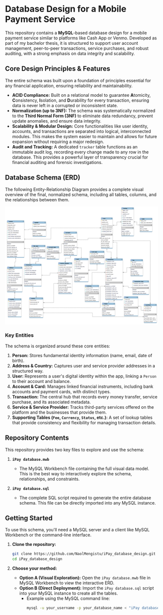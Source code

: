 # Database Design for a Mobile Payment Service

 This repository contains a **MySQL**-based database design for a mobile payment service similar to platforms like Cash App or Venmo. Developed as part of my bachelor thesis, it is structured to support user account management, peer-to-peer transactions, service purchases, and robust auditing, with a strong emphasis on data integrity and scalability.

## Core Design Principles & Features

The entire schema was built upon a foundation of principles essential for any financial application, ensuring reliability and maintainability.

-   **ACID Compliance:** Built on a relational model to guarantee **A**tomicity, **C**onsistency, **I**solation, and **D**urability for every transaction, ensuring data is never left in a corrupted or inconsistent state.
-   **Normalization (up to 3NF):** The schema was systematically normalized to the **Third Normal Form (3NF)** to eliminate data redundancy, prevent update anomalies, and ensure data integrity.
-   **Scalability & Modular Design:** Core functionalities like user identity, accounts, and transactions are separated into logical, interconnected modules. This makes the system easier to maintain and allows for future expansion without requiring a major redesign.
-   **Audit and Tracking:** A dedicated `tracker` table functions as an immutable audit log, recording every change made to any row in the database. This provides a powerful layer of transparency crucial for financial auditing and forensic investigations.

## Database Schema (ERD)

The following Entity-Relationship Diagram provides a complete visual overview of the final, normalized schema, including all tables, columns, and the relationships between them.

![Database Schema](images/database-schema.png)

### Key Entities

The schema is organized around these core entities:

1.  **Person:** Stores fundamental identity information (name, email, date of birth).
2.  **Address & Country:** Captures user and service provider addresses in a structured way.
3.  **User:** Represents a user's digital identity within the app, linking a `Person` to their account and balance.
4.  **Account & Card:** Manages linked financial instruments, including bank accounts and payment cards, with distinct types.
5.  **Transaction:** The central hub that records every money transfer, service purchase, and its associated metadata.
6.  **Service & Service Provider:** Tracks third-party services offered on the platform and the businesses that provide them.
7.  **Supporting Tables (`Fee`, `Currency`, `Status`, etc.):** A set of lookup tables that provide consistency and flexibility for managing transaction details.

## Repository Contents

This repository provides two key files to explore and use the schema:

1.  **`iPay database.mwb`**
    *   The MySQL Workbench file containing the full visual data model. This is the best way to interactively explore the schema, relationships, and constraints.

2.  **`iPay database.sql`**
    *   The complete SQL script required to generate the entire database schema. This file can be directly imported into any MySQL instance.

## Getting Started

To use this schema, you'll need a MySQL server and a client like MySQL Workbench or the command-line interface.

1.  **Clone the repository:**
    ```bash
    git clone https://github.com/NaolMengistu/iPay_database_design.git
    cd iPay_database_design
    ```

2.  **Choose your method:**
    *   **Option A (Visual Exploration):** Open the `iPay database.mwb` file in MySQL Workbench to view the interactive ERD.
    *   **Option B (Direct Deployment):** Import the `iPay database.sql` script into your MySQL instance to create all the tables.
        *   Example using the MySQL command line:
            ```bash
            mysql -u your_username -p your_database_name < "iPay database.sql"
            ```
